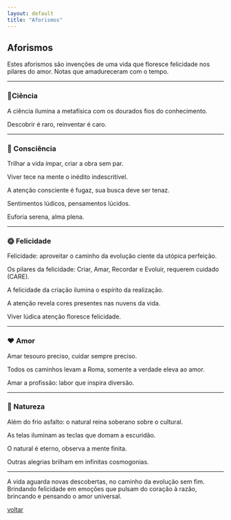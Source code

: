 ```yaml
---
layout: default
title: "Aforismos"
--- 
```


## Aforismos

Estes aforismos são invenções de uma vida que floresce felicidade nos pilares do amor. Notas que amadureceram com o tempo.

***

### 🔬Ciência

A ciência ilumina a metafísica com os dourados fios do conhecimento. <!--16/09/25-->

Descobrir é raro, reinventar é caro. <!--08/10/25-->

***

### 🧠 Consciência

Trilhar a vida ímpar, criar a obra sem par. <!--12/08/11-->

Viver tece na mente o inédito indescritível. <!--03/07/13-->

A atenção consciente é fugaz, sua busca deve ser tenaz. <!--30/09/25-->

Sentimentos lúdicos, pensamentos lúcidos. <!--09/10/25-->

Euforia serena, alma plena. <!--09/10/25-->

***

### 🌞 Felicidade

Felicidade: aproveitar o caminho da evolução ciente da utópica perfeição. <!--20/09/25-->

Os pilares da felicidade: Criar, Amar, Recordar e Evoluir, requerem cuidado (CARE). <!--25/02/23-->

A felicidade da criação ilumina o espírito da realização. <!--30/09/25-->

A atenção revela cores presentes nas nuvens da vida. <!--14/10/25-->

Viver lúdica atenção floresce felicidade. <!--07/07/24-->

***

### ❤️ Amor

Amar tesouro preciso, cuidar sempre preciso. <!--30/09/25-->

Todos os caminhos levam a Roma, somente a verdade eleva ao amor. <!--22/09/25-->

Amar a profissão: labor que inspira diversão. <!--30/09/25-->

***

### 🌿 Natureza

Além do frio asfalto: o natural reina soberano sobre o cultural. <!--16/07/22-->

As telas iluminam as teclas que domam a escuridão. <!--19/09/25-->

O natural é eterno, observa a mente finita. <!--21/09/25-->

Outras alegrias brilham em infinitas cosmogonias. <!--08/10/25-->

***

A vida aguarda novas descobertas, no caminho da evolução sem fim. Brindando felicidade em emoções que pulsam do coração à razão, brincando e pensando o amor universal.

[voltar](./)